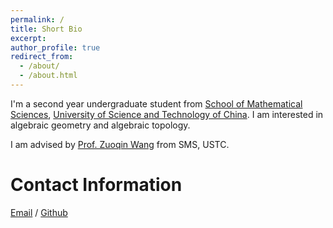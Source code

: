 ```yaml
---
permalink: /
title: Short Bio
excerpt:
author_profile: true
redirect_from: 
  - /about/
  - /about.html
---
```


I'm a second year undergraduate student from [School of Mathematical Sciences](https://math.ustc.edu.cn/ENGLISH/list.htm), [University of Science and Technology of China](https://en.ustc.edu.cn/). I am interested in algebraic geometry and algebraic topology.

I am advised by [Prof. Zuoqin Wang](http://staff.ustc.edu.cn/~wangzuoq/) from SMS, USTC.

Contact Information
======

[Email](mailto:zhangzhechen@mail.ustc.edu.cn) / [Github](https://github.com/zhechenzhang04)
